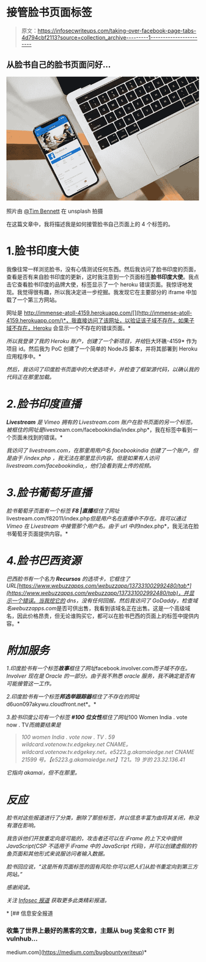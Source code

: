 # 接管脸书页面标签

> 原文：<https://infosecwriteups.com/taking-over-facebook-page-tabs-4d794cbf2113?source=collection_archive---------1----------------------->

## 从脸书自己的脸书页面问好…

![](img/a41d7bb4eca4e1055edbef6ae8031d22.png)

照片由 [@Tim Bennett](https://unsplash.com/@timbennettcreative) 在 unsplash 拍摄

在这篇文章中，我将描述我是如何接管脸书自己页面上的 4 个标签的。

# 1.脸书印度大使

我像往常一样浏览脸书，没有心情测试任何东西。然后我访问了脸书印度的页面，查看是否有来自脸书印度的更新，这时我注意到一个页面标签**脸书印度大使**。我点击它查看脸书印度的品牌大使，标签显示了一个 heroku 错误页面。我惊讶地发现。我觉得很有趣，所以我决定进一步挖掘。我发现它在主要部分的 iframe 中加载了一个第三方网站。

网址是 http://immense-atoll-4159.herokuapp.com/[](http://immense-atoll-4159.herokuapp.com/)*，我直接访问了该网址，以验证该子域不存在。如果子域不存在，Heroku 会显示一个不存在的错误页面。*

*所以我登录了我的 Heroku 账户，创建了一个新项目，并给*巨大环礁-4159* 作为项目 id。然后我为 PoC 创建了一个简单的 NodeJS 脚本，并将其部署到 Heroku 应用程序中。*

*然后，我访问了印度脸书页面中的大使选项卡，并检查了框架源代码，以确认我的代码正在那里加载。*

# *2.脸书印度直播*

***Livestream** 是 Vimeo 拥有的 Livestream.com 账户在脸书页面的另一个标签。被框住的网址是*livestream.com/facebookindia/index.php*，我在标签中看到一个页面未找到的错误。*

*我访问了 livestream.com，在那里用用户名 *facebookindia* 创建了一个账户，但是由于 */index.php* ，我无法在那里显示内容。但是如果有人访问 livestream.com/facebookindia,，他们会看到我上传的视频。*

# *3.脸书葡萄牙直播*

*脸书葡萄牙页面有一个标签 **F8 |直播**框住了网址*livestream.com/f82011/index.php*但是用户名在直播中不存在。我可以通过 Vimeo 在 Livestream 中接管那个用户名。由于 url 中的*index.php*，我无法在脸书葡萄牙页面提供内容。*

# *4.脸书巴西资源*

*巴西脸书有一个名为 **Recursos** 的选项卡，它框住了 URL[*https://www.webuzzapps.com/webuzzapp/137331002992480/tab*](https://www.webuzzapps.com/webuzzapp/137331002992480/tab)，并显示一个错误。当我挖它的 dns，没有任何回报。然后我访问了 GoDaddy，检查域名*webuzzapps.com*是否可供出售，我看到该域名正在出售。这是一个高级域名，因此价格昂贵，但无论谁购买它，都可以在脸书巴西的页面上的标签中提供内容。*

# *附加服务*

*1.印度脸书有一个标签**故事**框住了网址*facebook.involver.com*而子域不存在。Involver 现在是 Oracle 的一部分。由于我不熟悉 oracle 服务，我不确定是否有可能接管这一工作。*

*2.印度脸书有一个标签**邦选举跟踪器**框住了不存在的网址*d6uon097akywu.cloudfront.net*。*

*3.脸书印度公司有一个标签 **#100 位女性**框住了网址*100 Women India . vote now . TV*而摘要结果是*

> *100 women India . vote now . TV . 59 wildcard.votenow.tv.edgekey.net CNAME。wildcard.votenow.tv.edgekey.net。e5223.g.akamaiedge.net CNAME 21599 号。【e5223.g.akamaiedge.net】T21。19 岁的 23.32.136.41*

*它指向 akamai，但不在那里。*

# *反应*

*脸书对这些报道进行了分类，删除了那些标签，并以信息丰富为由将其关闭，称没有潜在影响。*

*我告诉他们开放重定向是可能的，攻击者还可以在 iFrame 的上下文中提供 JavaScript(CSP 不适用于 iFrame 中的 JavaScript 代码)，并可以创建虚假的钓鱼页面和其他形式来说服访问者输入数据。*

*脸书回应说，“这是所有页面标签的固有风险:你可以把人们从脸书重定向到第三方网站。”*

*感谢阅读。*

**关注* [*Infosec 报道*](https://medium.com/bugbountywriteup) *获取更多此类精彩报道。**

*[](https://medium.com/bugbountywriteup) [## 信息安全报道

### 收集了世界上最好的黑客的文章，主题从 bug 奖金和 CTF 到 vulnhub…

medium.com](https://medium.com/bugbountywriteup)*